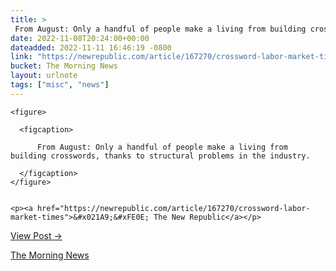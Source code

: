 ```yaml
---
title: > 
 From August: Only a handful of people make a living from building crosswords, thanks to structural problems in the industry.
date: 2022-11-08T20:24:00+00:00
dateadded: 2022-11-11 16:46:19 -0800
link: "https://newrepublic.com/article/167270/crossword-labor-market-times"
bucket: The Morning News
layout: urlnote
tags: ["misc", "news"]
--- 
```




  
    
  

  
    <figure>
      
      <figcaption>
        
          From August: Only a handful of people make a living from building crosswords, thanks to structural problems in the industry.
        
      </figcaption>
    </figure>

    
    <p><a href="https://newrepublic.com/article/167270/crossword-labor-market-times">&#x021A9;&#xFE0E; The New Republic</a></p>
    
  
  <p><a href="https://themorningnews.org/p/only-a-handful-of-people-actually-make-a-living-from-crosswords">View Post &rarr;</a></p>



 <!-- end excerpt --> 
<div class='bucket'><a class='internal-link' href='/buckets/the-morning-news'>The Morning News</a></div> 
